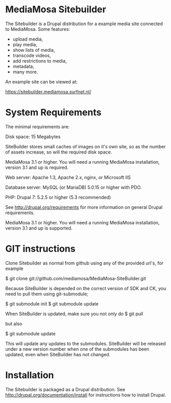 MediaMosa Sitebuilder
=====================

The Sitebuilder is a Drupal distribution for a example media site
connected to MediaMosa. Some features:
- upload media,
- play media,
- show lists of media,
- transcode videos,
- add restrictions to media,
- metadata,
- many more.

An example site can be viewed at:

https://sitebuilder.mediamosa.surfnet.nl/


System Requirements
===================

The minimal requirements are:

Disk space: 15 Megabytes

SiteBuilder stores small caches of images on it's own site, so as the number of
assets increase, so will the required disk space.

MediaMosa 3.1 or higher. You will need a running MediaMosa installation,
version 3.1 and up is required.

Web server: Apache 1.3, Apache 2.x, nginx, or Microsoft IIS

Database server: MySQL (or MariaDB) 5.0.15 or higher with PDO.

PHP: Drupal 7: 5.2.5 or higher (5.3 recommended)

See http://drupal.org/requirements for more information on general
Drupal requirements.

MediaMosa 3.1 or higher. You will need a running MediaMosa
installation, version 3.1 and up is supported.


GIT instructions
================

Clone Sitebuilder as normal from github using any of the provided
url's, for example

$ git clone git://github.com/mediamosa/MediaMosa-SiteBuilder.git

Because SiteBuilder is depended on the correct version of SDK and CK, you need
to pull them using git-submodule;

$ git submodule init
$ git submodule update

When SiteBuilder is updated, make sure you not only do
$ git pull

but also

$ git submodule update

This will update any updates to the submodules. SiteBuilder will be released 
under a new version number when one of the submodules has been updated, even 
when SiteBuilder has not changed.


Installation
============

The Sitebuilder is packaged as a Drupal distribution. See
http://drupal.org/documentation/install for instructions how to install
Drupal.
